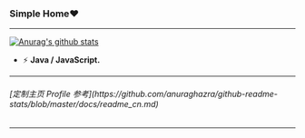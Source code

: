 ### Simple Home:heart:

---

[![Anurag's github stats](https://github-readme-stats.vercel.app/api?username=Parantric)](https://github.com/anuraghazra/github-readme-stats)

- ⚡ **Java / JavaScript.**



---

<h6>[定制主页 Profile 参考](https://github.com/anuraghazra/github-readme-stats/blob/master/docs/readme_cn.md)</h6>

------

